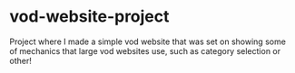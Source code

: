 # vod-website-project
 Project where I made a simple vod website that was set on showing some of mechanics that large vod websites use, such as category selection or other!
